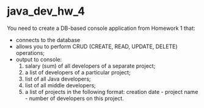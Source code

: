 # java_dev_hw_4
You need to create a DB-based console application from Homework 1 that:
  - connects to the database
  - allows you to perform CRUD (CREATE, READ, UPDATE, DELETE) operations;
  - output to console:
    1) salary (sum) of all developers of a separate project;
    2) a list of developers of a particular project;
    3) list of all Java developers;
    4) list of all middle developers;
    5) a list of projects in the following format: creation date - project name - number of developers on this project.
